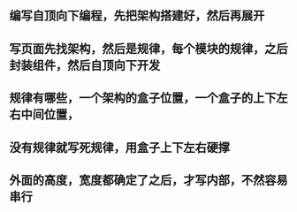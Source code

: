 ## 编写自顶向下编程，先把架构搭建好，然后再展开

## 写页面先找架构，然后是规律，每个模块的规律，之后封装组件，然后自顶向下开发

## 规律有哪些，一个架构的盒子位置，一个盒子的上下左右中间位置，

## 没有规律就写死规律，用盒子上下左右硬撑

## 外面的高度，宽度都确定了之后，才写内部，不然容易串行
